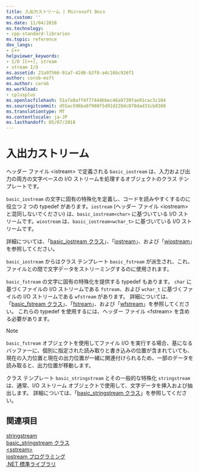 ```yaml
---
title: 入出力ストリーム | Microsoft Docs
ms.custom: ''
ms.date: 11/04/2016
ms.technology:
- cpp-standard-libraries
ms.topic: reference
dev_langs:
- C++
helpviewer_keywords:
- I/O [C++], stream
- stream I/O
ms.assetid: 21a97566-91a7-42d6-b2f8-a4c16bc926f1
author: corob-msft
ms.author: corob
ms.workload:
- cplusplus
ms.openlocfilehash: 51a7a9aff4f77444bbec46a9739fae91cac3c104
ms.sourcegitcommit: d55ac596ba8f908f5d91d228dc070dad31cb8360
ms.translationtype: MT
ms.contentlocale: ja-JP
ms.lasthandoff: 05/07/2018
---
```

# <a name="inputoutput-streams"></a>入出力ストリーム

ヘッダー ファイル \<istream> で定義される `basic_iostream` は、入力および出力の両方の文字ベースの I/O ストリームを処理するオブジェクトのクラス テンプレートです。

`basic_iostream` の文字に固有の特殊化を定義し、コードを読みやすくするのに役立つ 2 つの typedef があります。`iostream` (ヘッダー ファイル \<iostream> と混同しないでください) は、`basic_iostream<char>` に基づいている I/O ストリームです。`wiostream` は、`basic_iostream<wchar_t>` に基づいている I/O ストリームです。

詳細については、「[basic_iostream クラス](../standard-library/basic-iostream-class.md)」、「[iostream](../standard-library/basic-iostream-class.md)」、および「[wiostream](../standard-library/basic-iostream-class.md)」を参照してください。

`basic_iostream` からはクラス テンプレート `basic_fstream` が派生され、これ、ファイルとの間で文字データをストリーミングするのに使用されます。

`basic_fstream` の文字に固有の特殊化を提供する typedef もあります。 `char` に基づくファイルの I/O ストリームである `fstream`、および `wchar_t` に基づくファイルの I/O ストリームである `wfstream` があります。 詳細については、「[basic_fstream クラス](../standard-library/basic-fstream-class.md)」、「[fstream](../standard-library/basic-fstream-class.md)」、および「[wfstream](../standard-library/basic-fstream-class.md)」を参照してください。 これらの typedef を使用するには、ヘッダー ファイル \<fstream> を含める必要があります。

> [!NOTE]
> `basic_fstream` オブジェクトを使用してファイル I/O を実行する場合、基になるバッファーに、個別に指定された読み取りと書き込みの位置が含まれていても、現在の入力位置と現在の出力位置が一緒に関連付けられるため、一部のデータを読み取ると、出力位置が移動します。

クラス テンプレート `basic_stringstream` とその一般的な特殊化 `stringstream` は、通常、I/O ストリーム オブジェクトで使用して、文字データを挿入および抽出します。 詳細については、「[basic_stringstream クラス](../standard-library/basic-stringstream-class.md)」を参照してください。

## <a name="see-also"></a>関連項目

[stringstream](../standard-library/basic-stringstream-class.md)<br/>
[basic_stringstream クラス](../standard-library/basic-stringstream-class.md)<br/>
[\<sstream>](../standard-library/sstream.md)<br/>
[iostream プログラミング](../standard-library/iostream-programming.md)<br/>
[.NET 標準ライブラリ](../standard-library/cpp-standard-library-reference.md)<br/>
